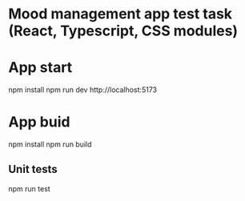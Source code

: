# Mood management app test task (React, Typescript, CSS modules)

# App start
npm install
npm run dev
http://localhost:5173

# App buid
npm install
npm run build

## Unit tests
npm run test
